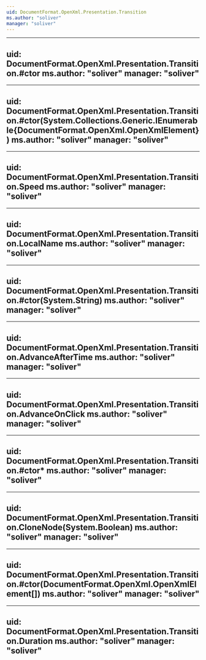 ```yaml
---
uid: DocumentFormat.OpenXml.Presentation.Transition
ms.author: "soliver"
manager: "soliver"
---
```


---
uid: DocumentFormat.OpenXml.Presentation.Transition.#ctor
ms.author: "soliver"
manager: "soliver"
---

---
uid: DocumentFormat.OpenXml.Presentation.Transition.#ctor(System.Collections.Generic.IEnumerable{DocumentFormat.OpenXml.OpenXmlElement})
ms.author: "soliver"
manager: "soliver"
---

---
uid: DocumentFormat.OpenXml.Presentation.Transition.Speed
ms.author: "soliver"
manager: "soliver"
---

---
uid: DocumentFormat.OpenXml.Presentation.Transition.LocalName
ms.author: "soliver"
manager: "soliver"
---

---
uid: DocumentFormat.OpenXml.Presentation.Transition.#ctor(System.String)
ms.author: "soliver"
manager: "soliver"
---

---
uid: DocumentFormat.OpenXml.Presentation.Transition.AdvanceAfterTime
ms.author: "soliver"
manager: "soliver"
---

---
uid: DocumentFormat.OpenXml.Presentation.Transition.AdvanceOnClick
ms.author: "soliver"
manager: "soliver"
---

---
uid: DocumentFormat.OpenXml.Presentation.Transition.#ctor*
ms.author: "soliver"
manager: "soliver"
---

---
uid: DocumentFormat.OpenXml.Presentation.Transition.CloneNode(System.Boolean)
ms.author: "soliver"
manager: "soliver"
---

---
uid: DocumentFormat.OpenXml.Presentation.Transition.#ctor(DocumentFormat.OpenXml.OpenXmlElement[])
ms.author: "soliver"
manager: "soliver"
---

---
uid: DocumentFormat.OpenXml.Presentation.Transition.Duration
ms.author: "soliver"
manager: "soliver"
---
